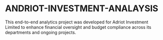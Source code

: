 # ANDRIOT-INVESTMENT-ANALAYSIS
This end-to-end analytics project was developed for Adriot Investment Limited to enhance financial oversight and budget compliance across its departments and ongoing projects. 
